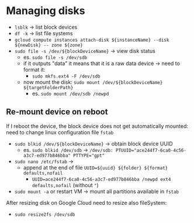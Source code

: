 # Managing disks

- `lsblk` -> list block devices
- `df -k` -> list file systems
- `gcloud compute instances attach-disk ${instanceName} --disk ${newDisk} -- zone ${zone}`
- `sudo file -s /dev/${blockDeviceName}` -> view disk status
  - es. `sudo file -s /dev/sdb`
  - if it outputs "data" it means that it is a raw data device -> need to format it:
    - `sudo mkfs.ext4 -F /dev/sdb`
  - now mount the disk: `sudo mount /dev/${blockDeviceName} ${targetFolderPath}`
    - es. `sudo mount /dev/sdb /newpd`

## Re-mount device on reboot

If I reboot the device, the block device does not get automatically mounted: need to change linux  configuration file `fstab`

- `sudo blkid /dev/${blockDeviceName}` -> obtain block device UUID
  - es. `sudo blkid /dev/sdb` -> `/dev/sdb: PTUUID="ace244f7-6ca0-4c56-a3c7-ed977b846bba" PTTYPE="gpt"`
- `sudo nano /etc/fstab` -> 
  - append at the end of file `UUID=${uuid} ${folder} ${format} defaults,nofail`
    - `UUID=ace244f7-6ca0-4c56-a3c7-ed977b846bba /newpd ext4 defaults,nofail` (without `"`)
- `sudo mount -a` or restart VM -> mount all partitions available in `fstab`

After resizing disk on Google Cloud need to resize also fileSystem:

- `sudo resize2fs /dev/sdb`
